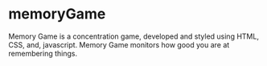 # memoryGame
Memory Game is a concentration game, developed and styled using HTML, CSS, and, javascript. 
Memory Game monitors how good you are at remembering things.
